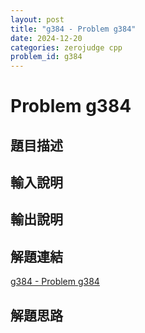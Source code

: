 ```yaml
---
layout: post
title: "g384 - Problem g384"
date: 2024-12-20
categories: zerojudge cpp
problem_id: g384
---
```


# Problem g384

## 題目描述



## 輸入說明



## 輸出說明



## 解題連結

[g384 - Problem g384](https://zerojudge.tw/ShowProblem?problemid=g384)

## 解題思路

